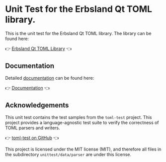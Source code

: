 # Unit Test for the Erbsland Qt TOML library.

This is the unit test for the Erbsland Qt TOML library. The library can be found here:

👉 [Erbsland Qt TOML Library](https://github.com/erbsland-dev/erbsland-qt-toml/) 👈

## Documentation

Detailed [documentation](https://erbsland-dev.github.io/erbsland-qt-toml/) can be found here:

👉 [Documentation](https://erbsland-dev.github.io/erbsland-qt-toml/) 👈

## Acknowledgements

This unit test contains the test samples from the `toml-test` project. This project provides a language-agnostic test suite to verify the correctness of TOML parsers and writers.

👉 [toml-test on GitHub](https://github.com/BurntSushi/toml-test) 👈

This project is licensed under the MIT license (MIT), and therefore all files in the subdirectory `unittest/data/parser` are under this license.

